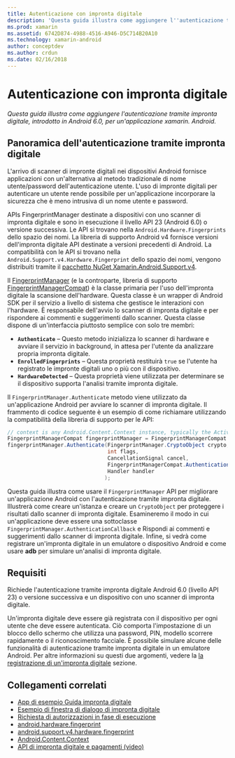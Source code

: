 ```yaml
---
title: Autenticazione con impronta digitale
description: 'Questa guida illustra come aggiungere l''autenticazione tramite impronta digitale, introdotto in Android 6.0, per un''applicazione xamarin. Android.'
ms.prod: xamarin
ms.assetid: 6742D874-4988-4516-A946-D5C714B20A10
ms.technology: xamarin-android
author: conceptdev
ms.author: crdun
ms.date: 02/16/2018
---
```


# <a name="fingerprint-authentication"></a>Autenticazione con impronta digitale

_Questa guida illustra come aggiungere l'autenticazione tramite impronta digitale, introdotto in Android 6.0, per un'applicazione xamarin. Android._


## <a name="fingerprint-authentication-overview"></a>Panoramica dell'autenticazione tramite impronta digitale

L'arrivo di scanner di impronte digitali nei dispositivi Android fornisce applicazioni con un'alternativa al metodo tradizionale di nome utente/password dell'autenticazione utente. L'uso di impronte digitali per autenticare un utente rende possibile per un'applicazione incorporare la sicurezza che è meno intrusiva di un nome utente e password.

APIs FingerprintManager destinate a dispositivi con uno scanner di impronta digitale e sono in esecuzione il livello API 23 (Android 6.0) o versione successiva. Le API si trovano nella `Android.Hardware.Fingerprints` dello spazio dei nomi. La libreria di supporto Android v4 fornisce versioni dell'impronta digitale API destinate a versioni precedenti di Android. La compatibilità con le API si trovano nella `Android.Support.v4.Hardware.Fingerprint` dello spazio dei nomi, vengono distribuiti tramite il [pacchetto NuGet Xamarin.Android.Support.v4](https://www.nuget.org/packages/Xamarin.Android.Support.v4/).

Il [FingerprintManager](https://developer.android.com/reference/android/hardware/fingerprint/FingerprintManager.html) (e la controparte, libreria di supporto [FingerprintManagerCompat](https://developer.android.com/reference/android/support/v4/hardware/fingerprint/FingerprintManagerCompat.html)) è la classe primaria per l'uso dell'impronta digitale la scansione dell'hardware. Questa classe è un wrapper di Android SDK per il servizio a livello di sistema che gestisce le interazioni con l'hardware. È responsabile dell'avvio lo scanner di impronta digitale e per rispondere ai commenti e suggerimenti dallo scanner. Questa classe dispone di un'interfaccia piuttosto semplice con solo tre membri:

* **`Authenticate`** &ndash; Questo metodo inizializza lo scanner di hardware e avviare il servizio in background, in attesa per l'utente da analizzare propria impronta digitale.
* **`EnrolledFingerprints`** &ndash; Questa proprietà restituirà `true` se l'utente ha registrato le impronte digitali uno o più con il dispositivo.
* **`HardwareDetected`** &ndash; Questa proprietà viene utilizzata per determinare se il dispositivo supporta l'analisi tramite impronta digitale.

Il `FingerprintManager.Authenticate` metodo viene utilizzato da un'applicazione Android per avviare lo scanner di impronta digitale. Il frammento di codice seguente è un esempio di come richiamare utilizzando la compatibilità della libreria di supporto per le API:

```csharp
// context is any Android.Content.Context instance, typically the Activity 
FingerprintManagerCompat fingerprintManager = FingerprintManagerCompat.From(context);
fingerprintManager.Authenticate(FingerprintManager.CryptoObject crypto,
                                int flags,
                                CancellationSignal cancel,
                                FingerprintManagerCompat.AuthenticationCallback callback,
                                Handler handler
                               );
```

Questa guida illustra come usare il `FingerprintManager` API per migliorare un'applicazione Android con l'autenticazione tramite impronta digitale. Illustrerà come creare un'istanza e creare un `CryptoObject` per proteggere i risultati dallo scanner di impronta digitale. Esamineremo il modo in cui un'applicazione deve essere una sottoclasse `FingerprintManager.AuthenticationCallback` e Rispondi ai commenti e suggerimenti dallo scanner di impronta digitale. Infine, si vedrà come registrare un'impronta digitale in un emulatore o dispositivo Android e come usare **adb** per simulare un'analisi di impronta digitale.

## <a name="requirements"></a>Requisiti

Richiede l'autenticazione tramite impronta digitale Android 6.0 (livello API 23) o versione successiva e un dispositivo con uno scanner di impronta digitale. 

Un'impronta digitale deve essere già registrata con il dispositivo per ogni utente che deve essere autenticata. Ciò comporta l'impostazione di un blocco dello schermo che utilizza una password, PIN, modello scorrere rapidamente o il riconoscimento facciale. È possibile simulare alcune delle funzionalità di autenticazione tramite impronta digitale in un emulatore Android.  Per altre informazioni su questi due argomenti, vedere la [la registrazione di un'impronta digitale](enrolling-fingerprint.md) sezione. 






## <a name="related-links"></a>Collegamenti correlati

- [App di esempio Guida impronta digitale](https://developer.xamarin.com/samples/monodroid/FingerprintGuide/)
- [Esempio di finestra di dialogo di impronta digitale](https://developer.xamarin.com/samples/monodroid/android-m/FingerprintDialog/)
- [Richiesta di autorizzazioni in fase di esecuzione](https://developer.android.com/training/permissions/requesting.html)
- [android.hardware.fingerprint](https://developer.android.com/reference/android/hardware/fingerprint/package-summary.html)
- [android.support.v4.hardware.fingerprint](https://developer.android.com/reference/android/support/v4/hardware/fingerprint/package-summary.html)
- [Android.Content.Context](https://developer.xamarin.com/api/type/Android.Content.Context/)
- [API di impronta digitale e pagamenti (video)](https://youtu.be/VOn7VrTRlA4)
